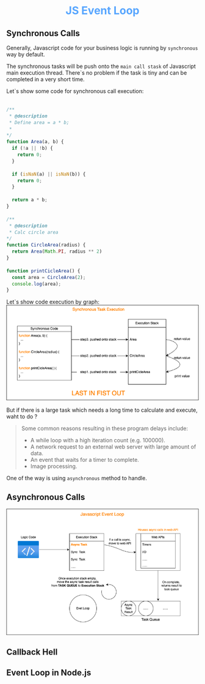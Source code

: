 <div align='center'>
  <h1>
    <b style='color: #58a6ff'>JS Event Loop</b>
  </h1>
</div>

## Synchronous Calls
Generally, Javascript code for your business logic is running by `synchronous` way by default.  

The synchronous tasks will be push onto the `main call stask` of Javascript main execution thread. There`s no problem if the task is tiny and can be completed in a very short time.  

Let`s show some code for synchronous call execution:  
```javascript

/**
 * @description
 * Define area = a * b;
 * 
*/
function Area(a, b) {
  if (!a || !b) {
    return 0;
  }

  if (isNaN(a) || isNaN(b)) {
    return 0;
  }

  return a * b;
}

/**
 * @description
 * Calc circle area
*/
function CircleArea(radius) {
  return Area(Math.PI, radius ** 2)
}

function printCicleArea() {
  const area = CircleArea(2);
  console.log(area);
}
```
Let`s show code execution by graph:
<img src="./img/call-stack.png" alt="sync call stack"/> 


But if there is a large task which needs a long time to calculate and execute, waht to do ?

> Some common reasons resulting in these program delays include:
> - A while loop with a high iteration count (e.g. 100000).
> - A network request to an external web server with large amount of data.
> - An event that waits for a timer to complete.
> - Image processing.

One of the way is using `asynchronous` method to handle.

## Asynchronous Calls
!["Event Loop"](./img/event-loop.png)

## Callback Hell

## Event Loop in Node.js
